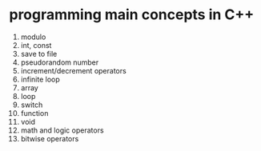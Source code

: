 # programming main concepts in C++

1. modulo
2. int, const
3. save to file
4. pseudorandom number
5. increment/decrement operators
6. infinite loop
7. array
8. loop
9. switch
10. function
11. void
12. math and logic operators
13. bitwise operators

